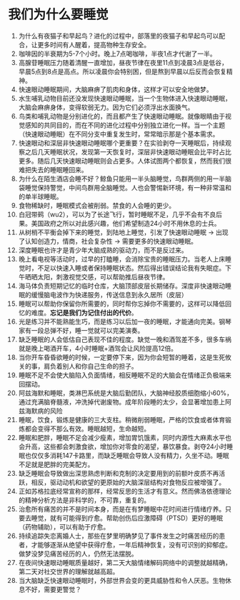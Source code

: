 # 我们为什么要睡觉

1. 为什么有夜猫子和早起鸟？进化的过程中，部落里的夜猫子和早起鸟可以配合，让更多时间有人醒着，提高物种生存安全。
2. 咖啡因的半衰期为5-7个小时。晚上7点喝咖啡，半夜1点才代谢了一半。
3. 高腺苷睡眠压力随着清醒一直增加，昼夜节律在夜里11点到凌晨3点是低谷，早晨5点到8点是高点。所以凌晨你会特别困，但是熬到早晨以后反而会恢复精神。
4. 快速眼动睡眠期间，大脑麻痹了肌肉和身体，这样才可以安全地做梦。
5. 水生哺乳动物目前还没发现快速眼动睡眠，当一个生物体进入快速眼动睡眠，大脑会麻痹身体，变得软弱无力。因为它们必须浮出水面换气。
6. 鸟类和哺乳动物是分别进化的，而且都产生了快速眼动睡眠。就像眼睛由于视觉感知的共同目的，而在不同的进化过程中分别独立进化一样。当一个主题（快速眼动睡眠）在不同分支中重复发生时，常常暗示那是个基本需求。
7. 快速眼动和深层非快速眼动睡眠哪个更重要？在实验剥夺一天睡眠后，持续观察之后几天睡眠状况，发现第一天恢复时，深层非快速眼动睡眠会比平时占比更多。随后几天快速眼动睡眠则会占更多。人体试图两个都恢复，然而我们很难把失去的睡眠睡回来。
8. 为什么在陌生酒店会睡不好？鲸鱼只能用一半头脑睡觉，鸟群两侧的用一半脑袋睡觉保持警觉，中间鸟群用全脑睡觉。人也会警惕新环境，有一种非常温和的单半球睡眠。
9. 食物稀缺时，睡眠模式会被削弱。禁食的人会睡的更少。
10. 白冠带鹀（wu2），可以为了长途飞行，暂时睡眠不足，几乎不会有不良后果。美国政府之所以对此感兴趣，他们希望制造24小时不用休息的士兵。
11. 从树梢不平衡会掉下来的睡觉，到陆地上睡觉，引发了快速眼动睡眠 -> 出现了认知创造力，情商，社会复杂性 -> 需要更多的快速眼动睡眠。
12. 深度睡眠也许才是青少年大脑成熟的驱动力，而不是反过来。
13. 晚上看电视等活动时，过早的打瞌睡，会消除宝贵的睡眠压力。当老人上床睡觉时，不足以快速入睡或者保持睡眠状态。然后得出错误结论我有失眠症。下午晒晒太阳，刺激视觉交感，可以帮助推后昼夜节律。
14. 海马体负责短期记忆的临时仓库，大脑顶部皮层长期储存。深度非快速眼动睡眠的缓慢脑电波作为快递服务，传送信息到永久居所（皮层）
15. 睡眠可以帮助你保留你所需要的，同时帮你忘掉你不需要的，这样可以降低回忆的难度。**忘记是我们为记住付出的代价**。
16. 光是练习并不能熟能生巧，而是练习以后加一夜的睡眠，才能通向完美。钢琴家有一段总弹不好，睡一觉就可以完美演奏。
17. 缺乏睡眠的人会低估自己表现不佳的程度。缺觉一晚和酒驾差不多，很多车祸就是晚上喝酒开车，4小时睡眠+酒驾会让风险提高12倍。
18. 当你开车昏昏欲睡的时候，一定要停下来，因为你会短暂的睡着，这是生死攸关的事，肩负着别人和你自己生命的担子。
19. 睡眠不足不会使大脑陷入负面情绪，相反睡眠不足的大脑会在情绪正负极端来回摆动。
20. 阿兹海默和睡眠，类淋巴系统是大脑后勤团队，大脑神经胶质细胞缩小60%，通过充满脑脊髓液，冲洗掉代谢废物。成年阶段睡的太少，会显著增加患上阿兹海默病的风险
21. 睡眠，饮食，锻炼是健康的三大支柱。稍微削弱睡眠，严格的饮食或者体育锻炼都会变得不那么有效。睡眠越短，生命越短。
22. 睡眠和肥胖，睡眠不足会减少瘦素，增加胃饥饿素，同时内源性大麻素水平也会升高，这些都会刺激食欲，增加你对零食的渴望，暴饮暴食。剥夺24小时睡眠也仅仅多消耗147卡路里，而缺乏睡眠会导致人没有精力，久坐不动。睡眠不足就是肥胖的完美配方。
23. 缺乏睡眠会导致做出深思熟虑判断和克制的决定要用到的前额叶皮质不再活跃，相反，驱动动机和欲望的更原始的大脑深层结构对食物反应被增强了。
24. 正如苏格拉底经常宣称的那样，经常反思的生活才有意义。然而佛洛依德理论的精神分析方法是非科学的，不可靠，重复的。
25. 治愈所有痛苦的并不是时间本身，而是在有梦睡眠中花时间进行情绪疗养。只要去睡觉，就有可能得到疗愈。帮助创伤后应激障碍（PTSD）更好的睡眠（药物辅助），可以有助于疗愈。
26. 持续追踪失恋离婚人士，那些在梦里明确梦见了事件发生之时痛苦经历的患者，才能够逐渐从绝望中获得疗愈，一年后精神恢复，没有可识别的抑郁症。做梦没梦见痛苦经历的人，仍然无法摆脱。
27. 在夜间快速眼动睡眠质量越好，第二天大脑情绪解码网络中的调整就越精确，第二天对社交世界的理解就越高超。
28. 当大脑缺乏快速眼动睡眠时，外部世界会变的更具威胁性和令人厌恶。生物休息不好，需要更警觉？

